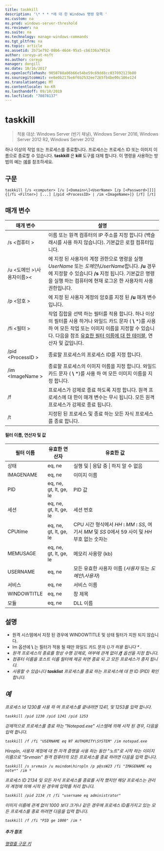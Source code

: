 ```yaml
---
title: taskkill
description: '\* * * *에 대 한 Windows 명령 항목 '
ms.custom: na
ms.prod: windows-server-threshold
ms.reviewer: na
ms.suite: na
ms.technology: manage-windows-commands
ms.tgt_pltfrm: na
ms.topic: article
ms.assetid: 2b71e792-08b6-46d4-95a5-cb6336a79524
author: coreyp-at-msft
ms.author: coreyp
manager: dongill
ms.date: 10/16/2017
ms.openlocfilehash: 9050788a06b66e54be59c69dd8cc837092123b00
ms.sourcegitcommit: ee8e0b217be6f6b2532ee7265fb4be00c106e124
ms.translationtype: MT
ms.contentlocale: ko-KR
ms.lasthandoff: 09/10/2019
ms.locfileid: "70878137"
---
```

# <a name="taskkill"></a>taskkill

>적용 대상: Windows Server (반기 채널), Windows Server 2016, Windows Server 2012 R2, Windows Server 2012

하나 이상의 작업 또는 프로세스를 종료합니다. 프로세스는 프로세스 ID 또는 이미지 이름으로 종료할 수 있습니다. **taskkill** 은 **kill** 도구를 대체 합니다.
이 명령을 사용하는 방법의 예는 [예](#examples)를 참조하세요.

## <a name="syntax"></a>구문

```
taskkill [/s <computer> [/u [<Domain>\]<UserName> [/p [<Password>]]]] {[/fi <Filter>] [...] [/pid <ProcessID> | /im <ImageName>]} [/f] [/t]
```

## <a name="parameters"></a>매개 변수

|         매개 변수         |                                                                                                                                        설명                                                                                                                                        |
|---------------------------|-------------------------------------------------------------------------------------------------------------------------------------------------------------------------------------------------------------------------------------------------------------------------------------------|
|      /s \<컴퓨터 >       |                                                                                    이름 또는 원격 컴퓨터의 IP 주소를 지정 합니다 (백슬래시를 사용 하지 않습니다). 기본값은 로컬 컴퓨터입니다.                                                                                     |
| /u \<도메인 >\\사용자이름>\< | 에 지정 된 사용자의 계정 권한으로 명령을 실행 *UserName* 또는 *도메인*\\*UserName*합니다. **/u** 경우에 지정할 수 있습니다 **/s** 지정 됩니다. 기본값은 명령을 실행 하는 컴퓨터에 현재 로그온 한 사용자의 사용 권한입니다. |
|      /p \<암호 >       |                                                                                                   에 지정 된 사용자 계정의 암호를 지정 된 **/u** 매개 변수입니다.                                                                                                   |
|       /fi \<필터 >       |          작업 집합을 선택 하는 필터를 적용 합니다. 하나 이상의 필터를 사용 하거나 와일드 카드 문자 ( **\\** \*)를 사용 하 여 모든 작업 또는 이미지 이름을 지정할 수 있습니다. 다음을 참조 [유효한 필터 이름에 대 한 테이블](#filter-names-operators-and-values), 연산자 및 값입니다.           |
|     /pid \<ProcessID >     |                                                                                                                 종료할 프로세스의 프로세스 ID를 지정 합니다.                                                                                                                 |
|     /im \<ImageName >      |                                                                                종료할 프로세스의 이미지 이름을 지정 합니다. 와일드 카드 문자 ( **\\** \*)를 사용 하 여 모든 이미지 이름을 지정 합니다.                                                                                |
|            /f             |                                                                    프로세스가 강제로 종료 하도록 지정 합니다. 원격 프로세스에 대 한이 매개 변수는 무시 됩니다. 모든 원격 프로세스가 강제로 종료 됩니다.                                                                     |
|            /t             |                                                                                                          지정된 된 프로세스 및 종료 하는 모든 자식 프로세스를 종료 합니다.                                                                                                          |

#### <a name="filter-names-operators-and-values"></a>필터 이름, 연산자 및 값

| 필터 이름 |    유효한 연산자     |                                                                유효한 값                                                                |
|-------------|------------------------|----------------------------------------------------------------------------------------------------------------------------------------------|
|   상태    |         eq, ne         |                                                 실행 및 &#124; 응답 중 &#124; 하지 알 수 없음                                                 |
|  IMAGENAME  |         eq, ne         |                                                                  이미지 이름                                                                  |
|     PID     | eq, ne, gt, lt, ge, le |                                                                  PID 값                                                                   |
|   세션   | eq, ne, gt, lt, ge, le |                                                                세션 번호                                                                |
|   CPUtime   | eq, ne, gt, lt, ge, le | CPU 시간 형식에서 <em>HH</em> **:** <em>MM</em> **:** <em>SS</em>, 여기서 *MM* 및 *SS* 0에서 59 사이 및 *HH* 부호 없는 숫자는 |
|  MEMUSAGE   | eq, ne, gt, lt, ge, le |                                                              메모리 사용량 (kb)                                                              |
|  USERNAME   |         eq, ne         |                                               모든 유효한 사용자 이름 (*사용자* 또는 *도메인*\\*사용자*)                                               |
|  서비스   |         eq, ne         |                                                                 서비스 이름                                                                 |
| WINDOWTITLE |         eq, ne         |                                                                 창 제목                                                                 |
|   모듈   |         eq, ne         |                                                                   DLL 이름                                                                   |

## <a name="remarks"></a>설명
* 원격 시스템에서 지정 된 경우에 WINDOWTITLE 및 상태 필터가 지원 되지 않습니다.
* Im 옵션에 **\\** 는 필터가 적용 될 때만 와일드 카드 문자 (<em>)가 허용 됩니다 * .
* 원격 프로세스의 종료를 항상 수행 강제로, 여부에 관계 없이 **/f** 옵션을 지정 합니다.
* 컴퓨터 이름을 호스트 이름 필터에 제공 하면 종료 되 고 모든 프로세스가 중지 됩니다.
* 사용할 수 있습니다 **tasklist** 프로세스를 종료 하는 프로세스에 대 한 ID (PID) 확인 합니다.

## <a name="examples"></a>예

프로세스 Id 1230를 사용 하 여 프로세스를 끝내려면 1241, 및 1253를 입력 합니다.

```
taskkill /pid 1230 /pid 1241 /pid 1253
```

강제적으로 프로세스를 종료 하는 "Notepad.exe" 시스템에 의해 시작 된 경우, 다음을 입력 합니다.

```
taskkill /f /fi "USERNAME eq NT AUTHORITY\SYSTEM" /im notepad.exe
```

Hiropln, 사용자 계정에 대 한 자격 증명을 사용 하는 동안 "노트"로 시작 하는 이미지 이름으로 "Srvmain" 원격 컴퓨터의 모든 프로세스를 종료 하려면 다음을 입력 합니다.

```
taskkill /s srvmain /u maindom\hiropln /p p@ssW23 /fi "IMAGENAME eq note*" /im *
```

프로세스 ID 2134 및 모든 자식 프로세스를 종료를 시작 했지만 해당 프로세스는 관리자 계정에 의해 시작 된 경우에 입력를 처리 합니다.

```
taskkill /pid 2134 /t /fi "username eq administrator"
```

이미지 이름에 관계 없이 1000 보다 크거나 같은 경우에 프로세스 ID를가지고 있는 모든 프로세스를 종료 하려면 다음을 입력 합니다.

```
taskkill /f /fi "PID ge 1000" /im *
```

#### <a name="additional-references"></a>추가 참조
[명령줄 구문 키](command-line-syntax-key.md)
